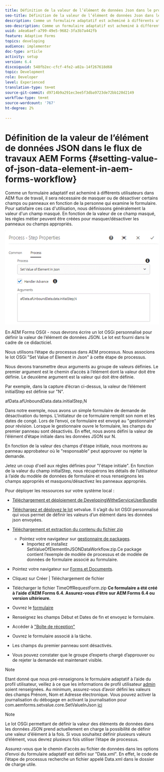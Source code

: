 ```yaml
---
title: Définition de la valeur de l’élément de données Json dans le processus AEM Forms
seo-title: Définition de la valeur de l’élément de données Json dans le processus AEM Forms
description: Comme un formulaire adaptatif est acheminé à différents utilisateurs dans AEM flux de travail, il sera nécessaire de masquer ou de désactiver certains champs ou panneaux en fonction de la personne qui examine le formulaire. Pour satisfaire ces cas d'utilisation, nous définissons généralement la valeur d'un champ masqué. En fonction de la valeur de ce champ masqué, les règles métier peuvent être créées pour masquer/désactiver les panneaux ou champs appropriés.
seo-description: Comme un formulaire adaptatif est acheminé à différents utilisateurs dans AEM flux de travail, il sera nécessaire de masquer ou de désactiver certains champs ou panneaux en fonction de la personne qui examine le formulaire. Pour satisfaire ces cas d'utilisation, nous définissons généralement la valeur d'un champ masqué. En fonction de la valeur de ce champ masqué, les règles métier peuvent être créées pour masquer/désactiver les panneaux ou champs appropriés.
uuid: a4ea6aef-a799-49e5-9682-3fa3b7a442fb
feature: Adaptive Forms
topics: developing
audience: implementer
doc-type: article
activity: setup
version: 6.4
discoiquuid: 548fb2ec-cfcf-4fe2-a02a-14f267618d68
topic: Development
role: Developer
level: Experienced
translation-type: tm+mt
source-git-commit: d9714b9a291ec3ee5f3dba9723de72bb120d2149
workflow-type: tm+mt
source-wordcount: '767'
ht-degree: 2%

---
```



# Définition de la valeur de l’élément de données JSON dans le flux de travaux AEM Forms {#setting-value-of-json-data-element-in-aem-forms-workflow}

Comme un formulaire adaptatif est acheminé à différents utilisateurs dans AEM flux de travail, il sera nécessaire de masquer ou de désactiver certains champs ou panneaux en fonction de la personne qui examine le formulaire. Pour satisfaire ces cas d&#39;utilisation, nous définissons généralement la valeur d&#39;un champ masqué. En fonction de la valeur de ce champ masqué, les règles métier peuvent être créées pour masquer/désactiver les panneaux ou champs appropriés.

![Définition de la valeur d’un élément dans les données json](assets/capture-3.gif)

En AEM Forms OSGI - nous devrons écrire un lot OSGi personnalisé pour définir la valeur de l’élément de données JSON. Le lot est fourni dans le cadre de ce didacticiel.

Nous utilisons l’étape du processus dans AEM processus. Nous associons le lot OSGi &quot;Set Value of Element in Json&quot; à cette étape de processus.

Nous devons transmettre deux arguments au groupe de valeurs définies. Le premier argument est le chemin d’accès à l’élément dont la valeur doit être définie. Le deuxième argument est la valeur qui doit être définie.

Par exemple, dans la capture d’écran ci-dessus, la valeur de l’élément initialStep est définie sur &quot;N&quot;.

afData.afUnboundData.data.initialStep,N

Dans notre exemple, nous avons un simple formulaire de demande de désactivation du temps. L&#39;initiateur de ce formulaire remplit son nom et les dates de congé. Lors de l’envoi, ce formulaire est envoyé au &quot;gestionnaire&quot; pour révision. Lorsque le gestionnaire ouvre le formulaire, les champs du premier panneau sont désactivés. En effet, nous avons défini la valeur de l’élément d’étape initiale dans les données JSON sur N.

En fonction de la valeur des champs d&#39;étape initiale, nous montrons au panneau approbateur où le &quot;responsable&quot; peut approuver ou rejeter la demande.

Jetez un coup d&#39;oeil aux règles définies pour &quot;l&#39;étape initiale&quot;. En fonction de la valeur du champ initialStep, nous récupérons les détails de l’utilisateur à l’aide du modèle de données de formulaire et nous renseignons les champs appropriés et masquons/désactivez les panneaux appropriés.

Pour déployer les ressources sur votre système local :

* [Téléchargement et déploiement de DevelopingWitheServiceUserBundle](/help/forms/assets/common-osgi-bundles/DevelopingWithServiceUser.jar)

* [Téléchargez et déployez le lot](/help/forms/assets/common-osgi-bundles/SetValueApp.core-1.0-SNAPSHOT.jar) setvalue. Il s’agit du lot OSGI personnalisé qui vous permet de définir les valeurs d’un élément dans les données json envoyées.

* [Téléchargement et extraction du contenu du fichier zip](assets/set-value-jsondata.zip)
   * Pointez votre navigateur sur [gestionnaire de packages](http://localhost:4502/crx/packmgr/index.jsp).
      * Importez et installez SetValueOfElementInJSONDataWorkflow.zip.Ce package contient l’exemple de modèle de processus et de modèle de données de formulaire associé au formulaire.

* Pointez votre navigateur sur [Forms et Documents](http://localhost:4502/aem/forms.html/content/dam/formsanddocuments).
* Cliquez sur Créer | Téléchargement de fichier
* Télécharger le fichier TimeOffRequestForm.zip
   **Ce formulaire a été créé à l’aide d’AEM Forms 6.4. Assurez-vous d’être sur AEM Forms 6.4 ou version ultérieure.**
* Ouvrez le [formulaire](http://localhost:4502/content/dam/formsanddocuments/timeoffrequest/jcr:content?wcmmode=disabled)
* Renseignez les champs Début et Dates de fin et envoyez le formulaire.
* Accéder à [&quot;Boîte de réception&quot;](http://localhost:4502/aem/inbox)
* Ouvrez le formulaire associé à la tâche.
* Les champs du premier panneau sont désactivés.
* Vous pouvez constater que le groupe d’experts chargé d’approuver ou de rejeter la demande est maintenant visible.

>[!NOTE]
>
>Etant donné que nous pré-renseignons le formulaire adaptatif à l’aide du profil utilisateur, veillez à ce que les informations de profil utilisateur [admin ](http://localhost:4502/security/users.html) soient renseignées. Au minimum, assurez-vous d’avoir défini les valeurs des champs Prénom, Nom et Adresse électronique.
>Vous pouvez activer la journalisation du débogage en activant la journalisation pour com.aemforms.setvalue.core.SetValueInJson [ici](http://localhost:4502/system/console/slinglog)

>[!NOTE]
>
>Le lot OSGi permettant de définir la valeur des éléments de données dans les données JSON prend actuellement en charge la possibilité de définir une valeur d’élément à la fois. Si vous souhaitez définir plusieurs valeurs d’élément, vous devrez plusieurs fois utiliser l’étape de processus.
>
>Assurez-vous que le chemin d’accès au fichier de données dans les options d’envoi du formulaire adaptatif est défini sur &quot;Data.xml&quot;. En effet, le code de l’étape de processus recherche un fichier appelé Data.xml dans le dossier de charge utile.

